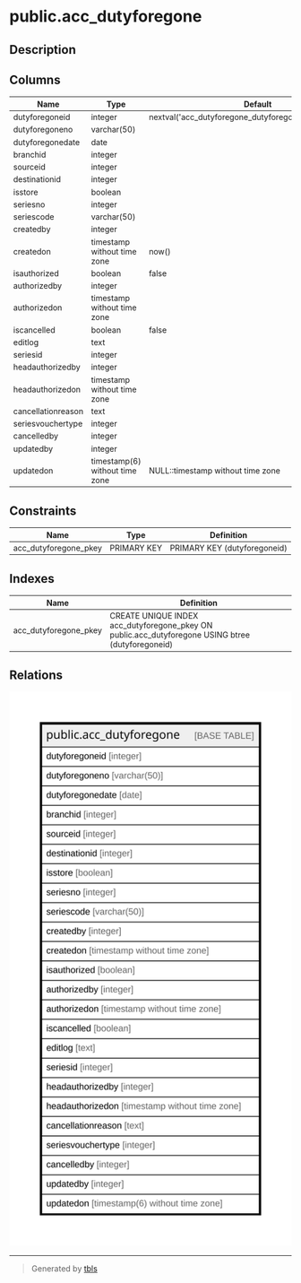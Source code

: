 # public.acc_dutyforegone

## Description

## Columns

| Name | Type | Default | Nullable | Children | Parents | Comment |
| ---- | ---- | ------- | -------- | -------- | ------- | ------- |
| dutyforegoneid | integer | nextval('acc_dutyforegone_dutyforegoneid_seq'::regclass) | false |  |  |  |
| dutyforegoneno | varchar(50) |  | true |  |  |  |
| dutyforegonedate | date |  | true |  |  |  |
| branchid | integer |  | true |  |  |  |
| sourceid | integer |  | true |  |  |  |
| destinationid | integer |  | true |  |  |  |
| isstore | boolean |  | true |  |  |  |
| seriesno | integer |  | true |  |  |  |
| seriescode | varchar(50) |  | true |  |  |  |
| createdby | integer |  | true |  |  |  |
| createdon | timestamp without time zone | now() | true |  |  |  |
| isauthorized | boolean | false | true |  |  |  |
| authorizedby | integer |  | true |  |  |  |
| authorizedon | timestamp without time zone |  | true |  |  |  |
| iscancelled | boolean | false | false |  |  |  |
| editlog | text |  | true |  |  |  |
| seriesid | integer |  | true |  |  |  |
| headauthorizedby | integer |  | true |  |  |  |
| headauthorizedon | timestamp without time zone |  | true |  |  |  |
| cancellationreason | text |  | true |  |  |  |
| seriesvouchertype | integer |  | true |  |  |  |
| cancelledby | integer |  | true |  |  |  |
| updatedby | integer |  | true |  |  |  |
| updatedon | timestamp(6) without time zone | NULL::timestamp without time zone | true |  |  |  |

## Constraints

| Name | Type | Definition |
| ---- | ---- | ---------- |
| acc_dutyforegone_pkey | PRIMARY KEY | PRIMARY KEY (dutyforegoneid) |

## Indexes

| Name | Definition |
| ---- | ---------- |
| acc_dutyforegone_pkey | CREATE UNIQUE INDEX acc_dutyforegone_pkey ON public.acc_dutyforegone USING btree (dutyforegoneid) |

## Relations

![er](public.acc_dutyforegone.svg)

---

> Generated by [tbls](https://github.com/k1LoW/tbls)
